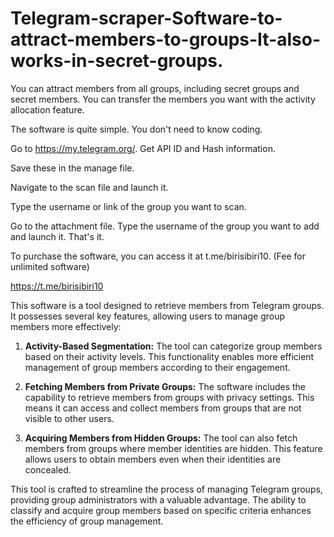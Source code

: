 # Telegram-scraper-Software-to-attract-members-to-groups-It-also-works-in-secret-groups.
You can attract members from all groups, including secret groups and secret members. You can transfer the members you want with the activity allocation feature.

The software is quite simple. You don't need to know coding. 

Go to https://my.telegram.org/. Get API ID and Hash information.

Save these in the manage file.

Navigate to the scan file and launch it.

Type the username or link of the group you want to scan.

Go to the attachment file. Type the username of the group you want to add and launch it. That's it.

To purchase the software, you can access it at t.me/birisibiri10.
(Fee for unlimited software)

 https://t.me/birisibiri10


This software is a tool designed to retrieve members from Telegram groups. It possesses several key features, allowing users to manage group members more effectively:

1. **Activity-Based Segmentation:** The tool can categorize group members based on their activity levels. This functionality enables more efficient management of group members according to their engagement.

2. **Fetching Members from Private Groups:** The software includes the capability to retrieve members from groups with privacy settings. This means it can access and collect members from groups that are not visible to other users.

3. **Acquiring Members from Hidden Groups:** The tool can also fetch members from groups where member identities are hidden. This feature allows users to obtain members even when their identities are concealed.

This tool is crafted to streamline the process of managing Telegram groups, providing group administrators with a valuable advantage. The ability to classify and acquire group members based on specific criteria enhances the efficiency of group management.
